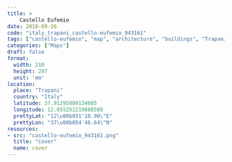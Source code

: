 ```yaml
---
title: > 
    Castello Eufemio
date: 2018-09-26
code: "italy_trapani_castello-eufemio_943161"
tags: ["castello-eufemio", "map", "architecture", "buildings", "Trapani", "Italy"]
categories: ["Maps"]
draft: false
format:
  width: 210
  height: 297
  unit: 'mm'
location:
  place: "Trapani"
  country: "Italy"
  latitude: 37.91295809134605
  longitude: 12.855252219880589
  prettyLat: "12\u00b051'18.90\"E"
  prettyLon: "37\u00b054'46.64\"N"
resources:
- src: "castello-eufemio_943161.png"
  title: "Cover"
  name: cover
---
```

